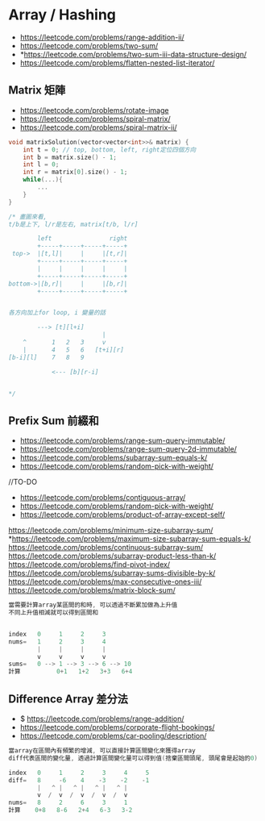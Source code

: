 # Array / Hashing
- https://leetcode.com/problems/range-addition-ii/
- https://leetcode.com/problems/two-sum/
- *https://leetcode.com/problems/two-sum-iii-data-structure-design/
- https://leetcode.com/problems/flatten-nested-list-iterator/


## Matrix 矩陣
- https://leetcode.com/problems/rotate-image
- https://leetcode.com/problems/spiral-matrix/
- https://leetcode.com/problems/spiral-matrix-ii/

```cpp
void matrixSolution(vector<vector<int>>& matrix) {
    int t = 0; // top, bottom, left, right定位四個方向
    int b = matrix.size() - 1;
    int l = 0;
    int r = matrix[0].size() - 1;
    while(...){
        ...
    }
}
```
```cpp
/* 畫圖來看, 
t/b是上下, l/r是左右, matrix[t/b, l/r]

        left                right
        +-----+-----+-----+-----+
 top->  |[t,l]|     |     |[t,r]|
        +-----+-----+-----+-----+
        |     |     |     |     |
        +-----+-----+-----+-----+
bottom->|[b,r]|     |     |[b,r]|
        +-----+-----+-----+-----+


各方向加上for loop, i 變量的話

        ---> [t][l+i]
                          |
    ^       1   2   3     v
    |       4   5   6   [t+i][r]
[b-i][l]    7   8   9

            <--- [b][r-i]


*/
```


## Prefix Sum 前綴和
- https://leetcode.com/problems/range-sum-query-immutable/
- https://leetcode.com/problems/range-sum-query-2d-immutable/
- https://leetcode.com/problems/subarray-sum-equals-k/
- https://leetcode.com/problems/random-pick-with-weight/

//TO-DO
- https://leetcode.com/problems/contiguous-array/
- https://leetcode.com/problems/random-pick-with-weight/
- https://leetcode.com/problems/product-of-array-except-self/

https://leetcode.com/problems/minimum-size-subarray-sum/
*https://leetcode.com/problems/maximum-size-subarray-sum-equals-k/
https://leetcode.com/problems/continuous-subarray-sum/
https://leetcode.com/problems/subarray-product-less-than-k/
https://leetcode.com/problems/find-pivot-index/
https://leetcode.com/problems/subarray-sums-divisible-by-k/
https://leetcode.com/problems/max-consecutive-ones-iii/
https://leetcode.com/problems/matrix-block-sum/
```cpp
當需要計算array某區間的和時, 可以透過不斷累加做為上升值
不同上升值相減就可以得到區間和


index   0     1     2     3
nums=   1     2     3     4
        |     |     |     |
        v     v     v     v
sums=   0 --> 1 --> 3 --> 6 --> 10   
計算          0+1   1+2   3+3   6+4


```


## Difference Array 差分法
- $ https://leetcode.com/problems/range-addition/
- https://leetcode.com/problems/corporate-flight-bookings/
- https://leetcode.com/problems/car-pooling/description/
```cpp
當array在區間內有頻繁的增減, 可以直接計算區間變化來獲得array
diff代表區間的變化量, 透過計算區間變化量可以得到值(捨棄區間頭尾, 頭尾會是起始的0)

index   0     1     2     3     4     5
diff=   8     -6    4    -3    -2    -1
        |   ^ |   ^ |   ^ |   ^ |
        v  /  v  /  v  /  v  /  v
nums=   8     2     6     3     1
計算    0+8   8-6   2+4   6-3   3-2

    
```